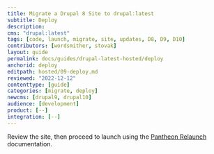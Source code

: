 ```yaml
---
title: Migrate a Drupal 8 Site to drupal:latest
subtitle: Deploy
description: 
cms: "drupal:latest"
tags: [code, launch, migrate, site, updates, D8, D9, D10]
contributors: [wordsmither, stovak]
layout: guide
permalink: docs/guides/drupal-latest-hosted/deploy
anchorid: deploy
editpath: hosted/09-deploy.md
reviewed: "2022-12-12"
contenttype: [guide]
categories: [migrate, deploy]
newcms: [drupal9, drupal10]
audience: [development]
product: [--]
integration: [--]
---
```


Review the site, then proceed to launch using the [Pantheon Relaunch](/relaunch) documentation.